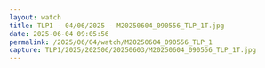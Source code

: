 ```yaml
---
layout: watch
title: TLP1 - 04/06/2025 - M20250604_090556_TLP_1T.jpg
date: 2025-06-04 09:05:56
permalink: /2025/06/04/watch/M20250604_090556_TLP_1
capture: TLP1/2025/202506/20250603/M20250604_090556_TLP_1T.jpg
---
```

